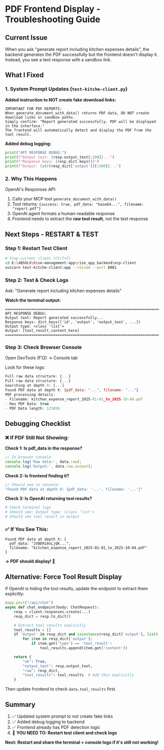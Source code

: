 # PDF Frontend Display - Troubleshooting Guide

## Current Issue
When you ask "generate report including kitchen expenses details", the backend generates the PDF successfully but the frontend doesn't display it. Instead, you see a text response with a sandbox link.

## What I Fixed

### 1. System Prompt Updates (`test-kitche-client.py`)

**Added instruction to NOT create fake download links:**
```
IMPORTANT FOR PDF REPORTS:
When generate_document_with_data() returns PDF data, DO NOT create download links or sandbox paths.
Simply confirm: "Report generated successfully. PDF will be displayed in the interface."
The frontend will automatically detect and display the PDF from the tool result.
```

**Added debug logging:**
```python
print("API RESPONSE DEBUG:")
print(f"Output text: {resp.output_text[:200]}...")
print(f"Response keys: {resp_dict.keys()}")
print(f"Output: {str(resp_dict['output'])[:500]}...")
```

### 2. Why This Happens

OpenAI's Responses API:
1. Calls your MCP tool `generate_document_with_data()`
2. Tool returns: `{success: true, pdf_data: "base64...", filename: "report.pdf"}`
3. OpenAI agent formats a human-readable response
4. Frontend needs to extract the **raw tool result**, not the text response

## Next Steps - RESTART & TEST

### Step 1: Restart Test Client
```bash
# Stop current client (Ctrl+C)
cd E:\ABSOLX\Rise-management-app\rise_app_backend\mcp-client
uvicorn test-kitche-client:app --reload --port 8001
```

### Step 2: Test & Check Logs
Ask: "Generate report including kitchen expenses details"

**Watch the terminal output:**
```
================================================================================
API RESPONSE DEBUG:
Output text: Report generated successfully...
Response keys: dict_keys(['id', 'output', 'output_text', ...])
Output type: <class 'list'>
Output: [tool_result_content_here]
================================================================================
```

### Step 3: Check Browser Console
Open DevTools (F12) → Console tab

Look for these logs:
```javascript
Full raw data structure: {...}
Full raw data structure: {...}
Searching at depth 0: [...]
Found PDF data at depth X: {pdf_data: "...", filename: "..."}
PDF processing details:
- Filename: kitchen_expense_report_2025-01-01_to_2025-10-04.pdf
- Has PDF Data: true
- PDF Data length: 123456
```

## Debugging Checklist

### ❌ If PDF Still Not Showing:

**Check 1: Is pdf_data in the response?**
```javascript
// In browser console
console.log('Raw data:', data.raw);
console.log('Output:', data.raw.output);
```

**Check 2: Is frontend finding it?**
```javascript
// Should see in console:
"Found PDF data at depth X: {pdf_data: '...', filename: '...'}"
```

**Check 3: Is OpenAI returning tool results?**
```bash
# Check terminal logs
# Should see: Output type: <class 'list'>
# Should see tool result in output
```

### ✅ If You See This:
```
Found PDF data at depth X: {
  pdf_data: "JVBERi0xLjQK...",
  filename: "kitchen_expense_report_2025-01-01_to_2025-10-04.pdf"
}
```
**→ PDF should display! 🎉**

## Alternative: Force Tool Result Display

If OpenAI is hiding the tool results, update the endpoint to extract them explicitly:

```python
@app.post("/api/chat")
async def chat_endpoint(body: ChatRequest):
    resp = client.responses.create(...)
    resp_dict = resp.to_dict()

    # Extract tool results explicitly
    tool_results = []
    if 'output' in resp_dict and isinstance(resp_dict['output'], list):
        for item in resp_dict['output']:
            if item.get('type') == 'tool_result':
                tool_results.append(item.get('content'))

    return {
        "ok": True,
        "output_text": resp.output_text,
        "raw": resp_dict,
        "tool_results": tool_results  # Add this explicitly
    }
```

Then update frontend to check `data.tool_results` first.

## Summary

1. ✅ Updated system prompt to not create fake links
2. ✅ Added debug logging to backend
3. ✅ Frontend already has PDF detection logic
4. 🔄 **YOU NEED TO: Restart test client and check logs**

**Next: Restart and share the terminal + console logs if it's still not working!**

